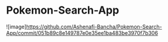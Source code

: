 # Pokemon-Search-App
![image]https://github.com/Ashenafi-Bancha/Pokemon-Search-App/commit/051b89c8e149787e0e35ee1ba483be3970f7b306

